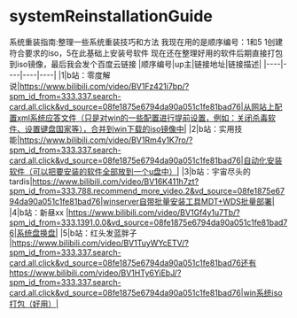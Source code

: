 # systemReinstallationGuide
系统重装指南:整理一些系统重装技巧和方法
我现在用的是顺序编号：1和5
1创建符合要求的iso，5在此基础上安装号软件
现在还在整理好用的软件后期直接打包到iso镜像，最后我会发个百度云链接
|顺序编号|up主|链接地址|链接描述|
|----|----|----|----|
|1|b站：零度解说|https://www.bilibili.com/video/BV1Fz421i7bp/?spm_id_from=333.337.search-card.all.click&vd_source=08fe1875e6794da90a051c1fe81bad76|从网站上配置xml系统应答文件（只是对win的一些配置进行提前设置，例如：关闭杀毒软件、设置键盘国家等），合并到win下载的iso镜像中|
|2|b站：实用技能|https://www.bilibili.com/video/BV1Rm4y1K7ro/?spm_id_from=333.337.search-card.all.click&vd_source=08fe1875e6794da90a051c1fe81bad76|自动化安装软件（可以把要安装的软件全部放到一个u盘中）|
|3|b站：宇宙尽头的tardis|https://www.bilibili.com/video/BV16K411h7zt?spm_id_from=333.788.recommend_more_video.2&vd_source=08fe1875e6794da90a051c1fe81bad76|winserver自带批量安装工具MDT+WDS批量部署|
|4|b站：新昼xx |https://www.bilibili.com/video/BV1Gf4y1u7Tb/?spm_id_from=333.1391.0.0&vd_source=08fe1875e6794da90a051c1fe81bad76|系统盘换盘|
|5|b站：红头发蓝胖子 |https://www.bilibili.com/video/BV1TuyWYcETV/?spm_id_from=333.337.search-card.all.click&vd_source=08fe1875e6794da90a051c1fe81bad76还有https://www.bilibili.com/video/BV1HTy6YiEbJ/?spm_id_from=333.337.search-card.all.click&vd_source=08fe1875e6794da90a051c1fe81bad76|win系统iso打包（好用）|
